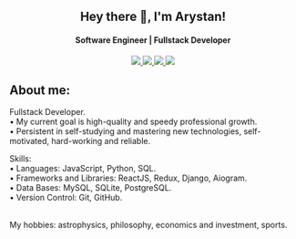 <h2 align="center">Hey there 👋, I'm Arystan!
</h2>

<h4 align="center" >Software Engineer | Fullstack Developer</h3>
<div id="badges" align="center">
  <a href="your-twitter-URL">
    <img src=https://camo.githubusercontent.com/199ecd43013ba40b0aad986ff91390f4402be5293bf1f8a3893078f7fa0e9a6f/68747470733a2f2f696d672e736869656c64732e696f2f62616467652f696e7374616772616d2d4646303046462e7376673f267374796c653d666c6174266c6f676f3d696e7374616772616d266c6f676f436f6c6f723d7768697465>
  </a>
  <a href="">
  <img src="https://camo.githubusercontent.com/57f24d1a93d4397ee45731b41dcb16e53fe33fe71e63ce52d754e992ce0f9c93/68747470733a2f2f696d672e736869656c64732e696f2f62616467652f766b2d2532333030373742352e7376673f267374796c653d666c6174266c6f676f3d766b266c6f676f436f6c6f723d7768697465">
  </a>
  <a href="">
  <img src="https://camo.githubusercontent.com/03b913033d6113129dd4eaa3779dd09583255ded8b88262bbbc88cbfa61e216d/68747470733a2f2f696d672e736869656c64732e696f2f62616467652f74656c656772616d2d2532333030373742352e7376673f267374796c653d666c6174266c6f676f3d74656c656772616d266c6f676f436f6c6f723d7768697465">
  </a>
   <a href="">
  <img src="https://camo.githubusercontent.com/c9af4702c1a2373662767919e1da0bc7920fa81ccc379a6ffcf4d1f49b5153cc/68747470733a2f2f696d672e736869656c64732e696f2f62616467652f747769747465722d2532333144413146322e7376673f267374796c653d666c6174266c6f676f3d74776974746572266c6f676f436f6c6f723d7768697465">
  </a>
</div>
<h2>About me:</h2>

Fullstack Developer. <br>
• My current goal is high-quality and speedy professional growth. <br>
• Persistent in self-studying and mastering new technologies, self-motivated, hard-working and reliable. 

Skills: <br>
• Languages: JavaScript, Python, SQL. <br>
• Frameworks and Libraries: ReactJS, Redux, Django, Aiogram. <br>
• Data Bases: MySQL, SQLite, PostgreSQL. <br>
• Version Control: Git, GitHub. <br> <br>

My hobbies: astrophysics, philosophy, economics and investment, sports.
